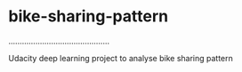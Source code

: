 # bike-sharing-pattern

.............................................

Udacity deep learning project to analyse bike sharing pattern
